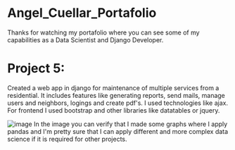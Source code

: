 # Angel_Cuellar_Portafolio
Thanks for watching my portafolio where you can see some of my capabilities as a Data Scientist and Django Developer. 

# Project 5:
Created a web app in django for maintenance of multiple services from a residential.
It includes features like generating reports, send mails, manage users and neighbors, logings and create pdf's.
I used technologies like ajax. For frontend I used bootstrap and other libraries like datatables or jquery.

![image](https://user-images.githubusercontent.com/53918848/112205902-f1c0ae00-8bda-11eb-8f98-68a7ad39be4c.png)
In the image you can verify that I made some graphs where I apply pandas and I'm pretty sure that I can apply different
and more complex data science if it is required for other projects.
